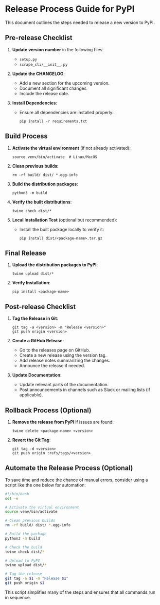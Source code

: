# Release Process Guide for PyPI

This document outlines the steps needed to release a new version to PyPI.

## Pre-release Checklist

1. **Update version number** in the following files:

   - `setup.py`
   - `scrape_cli/__init__.py`

2. **Update the CHANGELOG**:

   - Add a new section for the upcoming version.
   - Document all significant changes.
   - Include the release date.

3. **Install Dependencies**:

   - Ensure all dependencies are installed properly:
     ```
     pip install -r requirements.txt
     ```

## Build Process

1. **Activate the virtual environment** (if not already activated):

   ```
   source venv/bin/activate  # Linux/MacOS
   ```

2. **Clean previous builds**:

   ```
   rm -rf build/ dist/ *.egg-info
   ```

3. **Build the distribution packages**:

   ```
   python3 -m build
   ```

4. **Verify the built distributions**:

   ```
   twine check dist/*
   ```

5. **Local Installation Test** (optional but recommended):

   - Install the built package locally to verify it:
     ```
     pip install dist/<package-name>.tar.gz
     ```

## Final Release

1. **Upload the distribution packages to PyPI**:

   ```
   twine upload dist/*
   ```

2. **Verify Installation**:

   ```
   pip install <package-name>
   ```

## Post-release Checklist

1. **Tag the Release in Git**:

   ```
   git tag -a <version> -m "Release <version>"
   git push origin <version>
   ```

2. **Create a GitHub Release**:

   - Go to the releases page on GitHub.
   - Create a new release using the version tag.
   - Add release notes summarizing the changes.
   - Announce the release if needed.

3. **Update Documentation**:

   - Update relevant parts of the documentation.
   - Post announcements in channels such as Slack or mailing lists (if applicable).

## Rollback Process (Optional)

1. **Remove the release from PyPI** if issues are found:

   ```
   twine delete <package-name> <version>
   ```

2. **Revert the Git Tag**:

   ```
   git tag -d <version>
   git push origin :refs/tags/<version>
   ```

## Automate the Release Process (Optional)

To save time and reduce the chance of manual errors, consider using a script like the one below for automation:

```bash
#!/bin/bash
set -e

# Activate the virtual environment
source venv/bin/activate

# Clean previous builds
rm -rf build/ dist/ *.egg-info

# Build the package
python3 -m build

# Check the build
twine check dist/*

# Upload to PyPI
twine upload dist/*

# Tag the release
git tag -a $1 -m "Release $1"
git push origin $1
```

This script simplifies many of the steps and ensures that all commands run in sequence.
